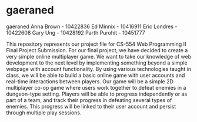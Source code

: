 # gaeraned
gaeraned
Anna Brown - 10422836
Ed Minnix - 10416911
Eric Londres - 10422608
Gary Ung - 10428192
Parth Purohit - 10451777

This repository represents our project file for CS-554 Web Programming II Final Project Submission.
For our final project, we have decided to create a very simple online multiplayer game. We want to take our knowledge of web development to the next level by implementing something beyond a simple webpage with account functionality. By using various technologies taught in class, we will be able to build a basic online game with user accounts and real-time interactions between players.
Our game will be a simple 2D multiplayer co-op game where users work together to defeat enemies in a dungeon-type setting. Players will be able to progress independently or as part of a team, and track their progress in defeating several types of enemies. This progress will be linked to their user account and persist through multiple play sessions.
